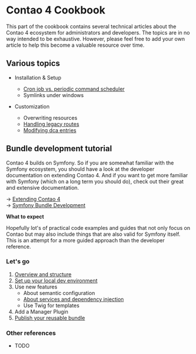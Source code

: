 # Contao 4 Cookbook
This part of the cookbook contains several technical articles about the Contao 4 ecosystem for administrators and 
developers. The topics are in no way intended to be exhaustive. However, please feel free to add your own article to
help this become a valuable resource over time.


## Various topics

* Installation & Setup
    * [Cron job vs. periodic command scheduler](setup/cron-job.md)
    * Symlinks under windows


* Customization
    * Overwriting resources
    * [Handling legacy routes](customization/legacy-routes.md)    
    * [Modifying dca entries](customization/data-container.md)
    
        

## Bundle development tutorial

Contao 4 builds on Symfony. So if you are somewhat familiar with the Symfony 
ecosystem, you should have a look at the developer documentation on extending
Contao 4. And if you want to get more familiar with Symfony (which on a long
term you should do), check out their great and extensive documentation. 

→ [Extending Contao 4][ExtendingContao4]  
→ [Symfony Bundle Development][SymfonyBundleDev]


**What to expect**  

Hopefully lot's of practical code examples and guides that not only focus on
Contao but may also include things that are also valid for Symfony itself. 
This is an attempt for a more guided approach than the developer reference. 

### Let's go

1) [Overview and structure](bundle-dev/overview.md)
2) [Set up your local dev environment](bundle-dev/local-dev-environment.md)
3) Use new features
    * About semantic configuration
    * [About services and dependency injection](bundle-dev/services-di.md)
    * Use Twig for templates
4) Add a Manager Plugin
5) [Publish your reusable bundle](bundle-dev/publish.md)


### Other references

* TODO



[ExtendingContao4]: ../../extending-contao4/README.md
[SymfonyBundleDev]: https://symfony.com/doc/current/bundles.html